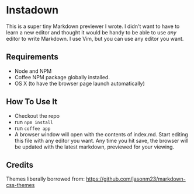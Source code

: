 # Instadown

This is a super tiny Markdown previewer I wrote.
I didn't want to have to learn a new editor and
thought it would be handy to be able to use *any*
editor to write Markdown. I use Vim, but you can
use any editor you want.

## Requirements

* Node and NPM
* Coffee NPM package globally installed.
* OS X (to have the browser page launch automatically)

## How To Use It

* Checkout the repo
* run `npm install`
* run `coffee app`
* A browser window will open with the contents of index.md.
Start editing this file with any editor you want. Any time
you hit save, the browser will be updated with the latest
markdown, previewed for your viewing.

## Credits
Themes liberally borrowed from: https://github.com/jasonm23/markdown-css-themes
